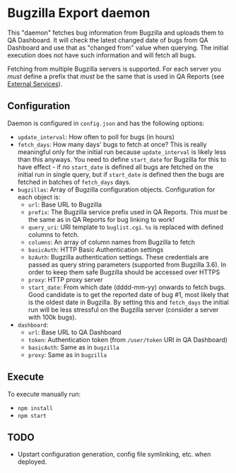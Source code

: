 # Bugzilla Export daemon

This "daemon" fetches bug information from Bugzilla and uploads them to QA Dashboard. It will check the latest changed date of bugs from QA Dashboard and use that as "changed from" value when querying. The initial execution does not have such information and will fetch all bugs.

Fetching from multiple Bugzilla servers is supported. For each server you *must* define a prefix that *must* be the same that is used in QA Reports (see [External Services](https://github.com/leonidas/qa-reports/wiki/External-Services)).

## Configuration

Daemon is configured in `config.json` and has the following options:

* `update_interval`: How often to poll for bugs (in hours)
* `fetch_days`: How many days' bugs to fetch at once? This is really meaningful only for the initial run because `update_interval` is likely less than this anyways. You need to define `start_date` for Bugzilla for this to have effect - if no `start_date` is defined all bugs are fetched on the initial run in single query, but if `start_date` is defined then the bugs are fetched in batches of `fetch_days` days.
* `bugzillas`: Array of Bugzilla configuration objects. Configuration for each object is:
    * `url`: Base URL to Bugzilla
    * `prefix`: The Bugzilla service prefix used in QA Reports. This *must* be the same as in QA Reports for bug linking to work!
    * `query_uri`: URI template to `buglist.cgi`. `%s` is replaced with defined columns to fetch.
    * `columns`: An array of column names from Bugzilla to fetch
    * `basicAuth`: HTTP Basic Authentication settings
    * `bzAuth`: Bugzilla authentication settings. These credentials are passed as query string parameters (supported from Bugzilla 3.6). In order to keep them safe Bugzilla should be accessed over HTTPS
    * `proxy`: HTTP proxy server
    * `start_date`: From which date (dddd-mm-yy) onwards to fetch bugs. Good candidate is to get the reported date of bug #1, most likely that is the oldest date in Bugzilla. By setting this and `fetch_days` the initial run will be less stressful on the Bugzilla server (consider a server with 100k bugs).
* `dashboard`:
  * `url`: Base URL to QA Dashboard
  * `token`: Authentication token (from `/user/token` URI in QA Dashboard)
  * `basicAuth`: Same as in `bugzilla`
  * `proxy`: Same as in `bugzilla`

## Execute

To execute manually run:

* `npm install`
* `npm start`

## TODO

* Upstart configuration generation, config file symlinking, etc. when deployed.

